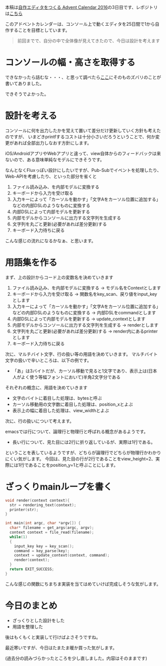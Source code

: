 本稿は[自作エディタをつくる Advent Calendar 2016](http://qiita.com/advent-calendar/2016/make_editor)の3日目です、レポジトリは[こちら](https://github.com/tinyco/tiny_code_editor)

このアドベントカレンダーは、コンソール上で動くエディタを25日間で1から自作することを目標としています。

> 前回までで、自分の中で全体像が見えてきたので、今日は設計を考えます


# コンソールの幅・高さを取得する

できなかったら詰むな・・・、と思って調べたら[ここ](http://qiita.com/hidetzu/items/2978f63e6d9b1848d8fe)にそのものズバリのことが書いてありました。

できそうでよかった。

# 設計を考える

コンソールに何を出力したかを覚えて置いて差分だけ更新していく方針も考えたのですが、
いまどきprintfするコストは十分小さいだろうということで、何か変更があれば全部出力しなおす方針にします。

iOS/AndroidアプリやWebアプリと違って、view自体からのフィードバックは来ないので、ある意味単純なモデルにできそうです。

なんとなくFluxっぽい設計にしたいですが、Pub-Subでイベントを処理したり、Web-APIを考慮したり、といった部分を省くと

1. ファイル読み込み、を内部モデルに変換する
1. キーボードから入力を受け取る
1. 入力キーによって「カーソルを動かす」「文字Aをカーソル位置に追加する」などの内部DSLのようなものに変換する
1. 内部DSLによって内部モデルを更新する
1. 内部モデルからコンソールに出力する文字列を生成する
1. 文字列を丸ごと更新(必要があれば差分更新)する
1. キーボード入力待ちに戻る

こんな感じの流れになるかなぁ、と思います。

# 用語集を作る

まず、上の設計からコード上の変数名を決めていきます

1. ファイル読み込み、を内部モデルに変換する -> モデル名をContextとします
1. キーボードから入力を受け取る -> 関数名をkey_scan、戻り値をinput_keyとします
1. 入力キーによって「カーソルを動かす」「文字Aをカーソル位置に追加する」などの内部DSLのようなものに変換する -> 内部DSLをcommandとします
1. 内部DSLによって内部モデルを更新する -> update_contextとします
1. 内部モデルからコンソールに出力する文字列を生成する -> renderとします
1. 文字列を丸ごと更新(必要があれば差分更新)する -> render内にあるprinterとします
1. キーボード入力待ちに戻る

次に、マルチバイト文字、行の扱い等の用語を決めていきます。
マルチバイト文字の扱いで辛いところは、以下の例です。

- 「あ」は3バイトだが、カーソル移動で見ると1文字であり、表示上は(日本人がよく使う等幅フォントにおいて)半角2文字分である

それぞれの概念に、用語を決めていきます

- 文字のバイトに着目した処理は、bytesと呼ぶ
- カーソル移動用の文字数に着目した処理は、position_xとよぶ
- 表示上の幅に着目した処理は、view_widthとよぶ

次に、行の扱いについて考えます。

emacsでは行について、論理行と物理行と呼ばれる概念があるようです。

- 長い行について、見た目には2行に折り返しているが、実際は1行である。

ということを表しているようですが、どちらが論理行でどちらが物理行かわかりにくい気がします。
今回は、見た目の行が2行であることをview_height=2、実際には1行であることをposition_y=1と呼ぶことにします。

# ざっくりmainループを書く

```main.c
void render(context context){
  str = rendering_text(context);
  printer(str);
}

int main(int argc, char *argv[]) {
  char* filename = get_args(argc, argv);
  context context = file_read(filename);
  while(1)
  {
    input_key key = key_scan();
    command = key_parse(key);
    context = update_context(context, command);
    render(context);
  }
  return EXIT_SUCCESS;
}
```

こんな感じの関数にちまちま実装を当てはめていけば完成しそうな気がします。

# 今日のまとめ

- ざっくりとした設計をした
- 用語を整理した

後はもくもくと実装して行けばよさそうですね。

最近寒いですが、今日はたまたま暖か買った気がします。

(過去分の読みづらかったところを少し直しました。内容はそのままです)

